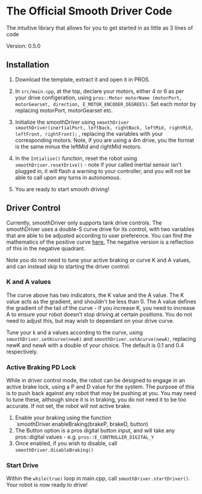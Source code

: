 # **The Official Smooth Driver Code**

The intuitive library that allows for you to get started in as little as 3 lines of code

Version: 0.5.0

## Installation

1. Download the template, extract it and open it in PROS.

2. In `src/main.cpp`, at the top, declare your motors, either 4 or 6 as per your drive configeration, using `pros::Motor motorName (motorPort, motorGearset, direction, E_MOTOR_ENCODER_DEGREES)`. Set each motor by replacing motorPort, motorGearset etc.

3. Initialize the smoothDriver using `smoothDriver smoothDriver(inertialPort, leftBack, rightBack, leftMid, rightMid, leftFront, rightFront);` , replacing the variables with your corresponding motors. Note, if you are using a 4m drive, you the format is the same minus the leftMid and rightMid motors.

4. In the `Intialise()` function, reset the robot using `smoothDriver.resetDrive()` - note if your called inertial sensor isn't plugged in, it will flash a warning to your controller, and you will not be able to call upon any turns in autonomous.
5. You are ready to start smooth driving!

## Driver Control

Currently, smoothDriver only supports tank drive controls. The smoothDriver uses a double-S curve drive for its control, with two variables that are able to be adjusted according to user preference. You can find the mathematics of the positive curve [here.](https://www.desmos.com/calculator/oldghlasqy) 
The negative version is a reflection of this in the negative quadrant.

Note you do not need to tune your active braking or curve K and A values, and can instead skip to starting the driver control.

### K and A values
The curve above has two indicators, the K value and the A value. The K value acts as the gradient, and shouldn't be less than 0. The A value defines the gradient of the tail of the curve - if you increase K, you need to increase A to ensure your robot doesn't stop driving at certain positions. You do not need to adjust this, but may wish to dependant on your drive curve.

Tune your k and a values according to the curve, using `smoothDriver.setKcurve(newK)` and  `smoothDriver.setAcurve(newA)`, replacing newK and newA with a double of your choice. The default is 0.1 and 0.4 respectively.

### Active Braking PD Lock

While in driver control mode, the robot can be designed to engage in an active brake lock, using a P and D value for the system. The purpose of this is to push back against any robot that may be pushing at you. You may need to tune these, although since it is in braking, you do not need it to be too accurate. If not set, the robot will not active brake.

1. Enable your braking using the function `smoothDriver.enableBraking(brakeP, brakeD, button)
2. The Button option is a pros digital button input, and will take any pros::digital values - e.g. `pros::E_CONTROLLER_DIGITAL_Y`
3. Once enabled, if you wish to disable, call `smoothDriver.disableBraking()`

### Start Drive

Within the `while(true)` loop in main.cpp, call `smoothDriver.startDriver()`. Your robot is now ready to drive!
